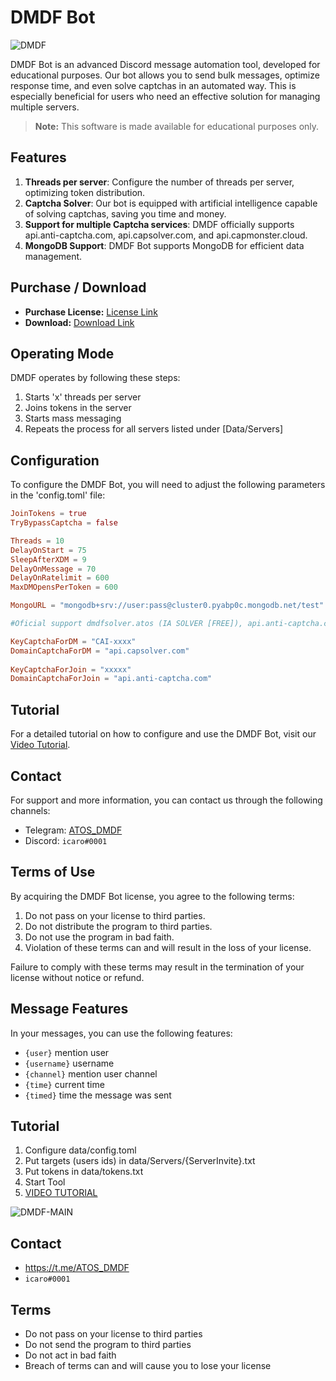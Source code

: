 # DMDF Bot
![DMDF](https://user-images.githubusercontent.com/127346906/224520680-ae2c6ff6-c244-4f48-bc14-98df87d075ca.jpg)

DMDF Bot is an advanced Discord message automation tool, developed for educational purposes. Our bot allows you to send bulk messages, optimize response time, and even solve captchas in an automated way. This is especially beneficial for users who need an effective solution for managing multiple servers.

> **Note:** This software is made available for educational purposes only.

## Features

1. **Threads per server**: Configure the number of threads per server, optimizing token distribution.
2. **Captcha Solver**: Our bot is equipped with artificial intelligence capable of solving captchas, saving you time and money.
3. **Support for multiple Captcha services**: DMDF officially supports api.anti-captcha.com, api.capsolver.com, and api.capmonster.cloud.
4. **MongoDB Support**: DMDF Bot supports MongoDB for efficient data management.

## Purchase / Download
- **Purchase License:** [License Link](https://discordsociety.sellix.io/product/640d2ced7cd1e)
- **Download:** [Download Link](https://t.me/ATOS_DMDF)

## Operating Mode

DMDF operates by following these steps:

1. Starts 'x' threads per server
2. Joins tokens in the server 
3. Starts mass messaging
4. Repeats the process for all servers listed under [Data/Servers]

## Configuration

To configure the DMDF Bot, you will need to adjust the following parameters in the 'config.toml' file:

```toml
JoinTokens = true
TryBypassCaptcha = false  

Threads = 10    
DelayOnStart = 75  
SleepAfterXDM = 9  
DelayOnMessage = 70  
DelayOnRatelimit = 600  
MaxDMOpensPerToken = 600  

MongoURL = "mongodb+srv://user:pass@cluster0.pyabp0c.mongodb.net/test"  

#Oficial support dmdfsolver.atos (IA SOLVER [FREE]), api.anti-captcha.com, api.capsolver.com, api.capmonster.cloud  

KeyCaptchaForDM = "CAI-xxxx"  
DomainCaptchaForDM = "api.capsolver.com"  
  
KeyCaptchaForJoin = "xxxxx"  
DomainCaptchaForJoin = "api.anti-captcha.com"
```


## Tutorial

For a detailed tutorial on how to configure and use the DMDF Bot, visit our [Video Tutorial](https://t.me/ATOS_DMDF/5).

## Contact

For support and more information, you can contact us through the following channels:

- Telegram: [ATOS_DMDF](https://t.me/ATOS_DMDF)
- Discord: `icaro#0001`

## Terms of Use

By acquiring the DMDF Bot license, you agree to the following terms:

1. Do not pass on your license to third parties.
2. Do not distribute the program to third parties.
3. Do not use the program in bad faith.
4. Violation of these terms can and will result in the loss of your license.

Failure to comply with these terms may result in the termination of your license without notice or refund.

## Message Features

In your messages, you can use the following features:

- `{user}` mention user 
- `{username}` username
- `{channel}` mention user channel
- `{time}` current time 
- `{timed}` time the message was sent

## Tutorial

1. Configure data/config.toml
2. Put targets (users ids) in data/Servers/{ServerInvite}.txt
3. Put tokens in data/tokens.txt
4. Start Tool
5. [VIDEO TUTORIAL](https://t.me/ATOS_DMDF/5)

![DMDF-MAIN](https://media.discordapp.net/attachments/1083986985196191758/1104237114700341328/photo_2023-05-05_15-51-03.jpg?width=1193&height=555)

## Contact
- https://t.me/ATOS_DMDF
- `icaro#0001`

## Terms

-  Do not pass on your license to third parties
-  Do not send the program to third parties
-  Do not act in bad faith
-  Breach of terms can and will cause you to lose your license
